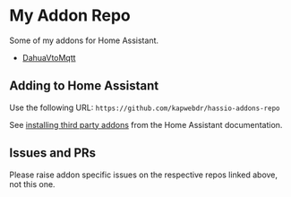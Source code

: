 # My Addon Repo

Some of my addons for Home Assistant.

* [DahuaVtoMqtt](https://github.com/kapwebdr/hassio-addons-repo/tree/master/dahuavto2mqtt)

## Adding to Home Assistant

Use the following URL: ```https://github.com/kapwebdr/hassio-addons-repo```

See [installing third party addons](https://www.home-assistant.io/hassio/installing_third_party_addons/) from the Home Assistant documentation.

## Issues and PRs

Please raise addon specific issues on the respective repos linked above, not this one.